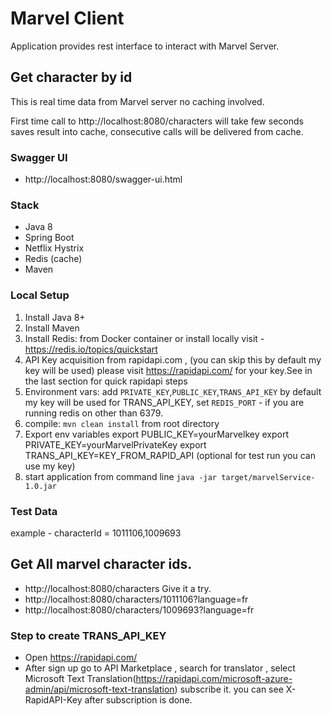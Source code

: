 
# Marvel Client
Application provides rest interface to interact with Marvel Server.

## Get character by id
This is real time data from Marvel server no caching involved.

First time call to http://localhost:8080/characters will take few seconds
saves result into cache, consecutive calls will be delivered from cache.

### Swagger UI
- http://localhost:8080/swagger-ui.html

### Stack
- Java 8
- Spring Boot
- Netflix Hystrix
- Redis (cache)
- Maven

### Local Setup
1. Install Java 8+
2. Install Maven
3. Install Redis: from Docker container or install locally
   visit - https://redis.io/topics/quickstart
4. API Key acquisition from rapidapi.com , (you can skip this by default my key will be used)
   please visit https://rapidapi.com/ for your key.See in the last section for quick rapidapi steps
5. Environment vars: add ```PRIVATE_KEY```,```PUBLIC_KEY```,```TRANS_API_KEY```
   by default my key will be used for TRANS_API_KEY,
   set ```REDIS_PORT``` - if you are running redis on other than 6379.
7. compile:  ```mvn clean install``` from root directory
8. Export env variables
   export PUBLIC_KEY=yourMarvelkey
   export PRIVATE_KEY=yourMarvelPrivateKey
   export TRANS_API_KEY=KEY_FROM_RAPID_API (optional for test run you can use my key)
9. start application from command line ```java -jar target/marvelService-1.0.jar```

### Test Data
example - characterId = 1011106,1009693
## Get All marvel character ids.
- http://localhost:8080/characters
Give it a try.
- http://localhost:8080/characters/1011106?language=fr
- http://localhost:8080/characters/1009693?language=fr

### Step to create TRANS_API_KEY
- Open https://rapidapi.com/
- After sign up go to API Marketplace , search for translator , 
select Microsoft Text Translation(https://rapidapi.com/microsoft-azure-admin/api/microsoft-text-translation)
subscribe it. 
you can see X-RapidAPI-Key after subscription is done.